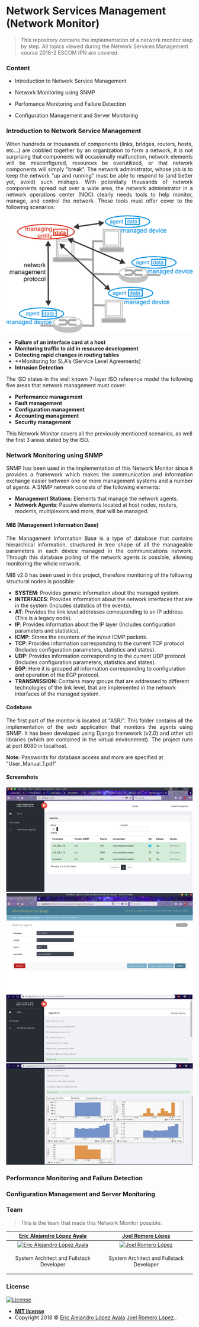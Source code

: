 # Network Services Management (Network Monitor)

> This repository contains the implementation of a network monitor step by step. All topics viewed during the Network Services Management course 2018-2 ESCOM IPN are covered.

### Content
- Introduction to Network Service Management

- Network Monitoring using SNMP

- Perfomance Monitoring and Failure Detection

- Configuration Management and Server Monitoring

### Introduction to Network Service Management
<p align="justify">
When hundreds or thousands of components (links, bridges, routers, hosts, etc...) are cobbled together by an organization to form a network, it is not surprising that components will occasionally malfunction, network elements will be misconfigured, resources be overutilized, or that network components will simply "break". The network administrator, whose job is to keep the network "up and running" must be able to respond to (and better yet, avoid) such mishaps. With potentially thousands of network components spread out over a wide area, the network administrator in a network operations center (NOC) clearly needs tools to help monitor, manage, and control the network. These tools must offer cover to the following scenarios:
</p>

<p align="center">
  <img src="https://github.com/PitCoder/NetworkMonitor/blob/master/Img/Management.gif" alt="Management"/>
</p>

- **Failure of an interface card at a host** 
- **Monitoring traffic to aid in resource development**
- **Detecting rapid changes in routing tables**
- **Monitoring for SLA's (Service Level Agreements)
- **Intrusion Detection**

<p align="justify">
The ISO states in the well known 7-layer ISO reference model the following five areas that network management must cover:

- **Performance management**
- **Fault management**
- **Configuration management**
- **Accounting management**
- **Security management**

This Network Monitor covers all the previously mentioned scenarios, as well the first 3 areas stated by the ISO. 
</p>

### Network Monitoring using SNMP
<p align="justify">
SNMP has been used in the implementation of this Network Monitor since it provides a framework which makes the communication and information exchange easier between one or more management systems and a number of agents. A SNMP network consists of the following elements:

- **Management Stations**: Elements that manage the network agents.
- **Network Agents**: Passive elements located at host nodes, routers, modems, multiplexors and more, that will be managed.
</p>

#### MIB (Management Information Base)
<p align="justify">
The Management Information Base is a type of database that contains hierarchical information, structured in tree shape of all  the manageable parameters in each device managed in the communications network. Through this database polling of the network agents is possible, allowing monitoring the whole network.

MIB v2.0 has been used in this project, therefore monitoring of the following structural nodes is possible:

- **SYSTEM**: Provides generic information about the managed system.
- **INTERFACES**:  Provides information about the network interfaces that are in the system (Includes statistics of the events).
- **AT**: Provides the link level addresses corresponding to an IP address (This is a legacy node).
- **IP**: Provides information about the IP layer (Includes configuration parameters and statistics).
- **ICMP**: Stores the counters of the in/out ICMP packets.
- **TCP**: Provides information corresponding to the current TCP protocol (Includes configuration parameters, statistics and states).
- **UDP**: Provides information corresponding to the current UDP protocol (Includes configuration parameters, statistics and states).
- **EGP**: Here it is grouped all information corresponding to configuration and operation of the EGP protocol.
- **TRANSMISSION**: Contains many groups that are addressed to different technologies of the link level, that are implemented in the network interfaces of the managed system.
</p>

#### Codebase
<p align="justify">
The first part of the monitor is located at "ASR/". This folder contains all the implementation of the web application that monitors the agents using SNMP. It has been developed using Django framework (v2.0) and other util libraries (which are contained in the virtual environment). The project runs at port 8080 in localhost.
  
**Note:** Passwords for database access and more are specified at "User_Manual_1.pdf"
</p>

#### Screenshots

<p align="center">
  <img src="https://github.com/PitCoder/NetworkMonitor/blob/master/Img/part1_1.png" alt="Index"/>
  <img src="https://github.com/PitCoder/NetworkMonitor/blob/master/Img/part1_2.png" alt="CRUD"/>
  <img src="https://github.com/PitCoder/NetworkMonitor/blob/master/Img/part1_3.png" alt="Device State"/>
  <img src="https://github.com/PitCoder/NetworkMonitor/blob/master/Img/part1_4.png" alt="Monitoring"/>
</p>

### Performance Monitoring and Failure Detection

### Configuration Management and Server Monitoring



### Team
> This is the team that made this Network Monitor possible:

<p align="center">
  
| <a href="https://github.com/PitCoder" target="_blank">**Eric Alejandro López Ayala**</a> | <a href="https://github.com/JoelRomeroJL" target="_blank">**Joel Romero López**</a> |
| :---:| :---:|
| [![Eric Alejandro López Ayala](https://avatars3.githubusercontent.com/u/22123865?s=200&v=2)](https://github.com/PitCoder)  | [![Joel Romero López](https://avatars2.githubusercontent.com/u/43273506?s=200&v=2)](https://github.com/JoelRomeroJL) |
| <p>System Architect and Fullstack Developer</p> | <p>System Architect and Fullstack Developer</p> |

</p>

### License
[![License](http://img.shields.io/:license-mit-blue.svg?style=flat-square)](https://github.com/PitCoder/NetworkMonitor/blob/master/LICENSE)

- **[MIT license](https://github.com/PitCoder/NetworkMonitor/blob/master/LICENSE)**
- Copyright 2018 © <a href="https://github.com/PitCoder" target="_blank">Eric Alejandro López Ayala</a>
<a href="https://github.com/JoelRomeroJL" target="_blank">Joel Romero López</a>..
